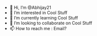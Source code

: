 - 👋 Hi, I’m @Abhijay21
- 👀 I’m interested in Cool Stuff
- 🌱 I’m currently learning Cool Stuff
- 💞️ I’m looking to collaborate on Cool Stuff
- 📫 How to reach me : Email?

<!---
Abhijay21/Abhijay21 is a ✨ special ✨ repository because its `README.md` (this file) appears on your GitHub profile.
You can click the Preview link to take a look at your changes.
--->
